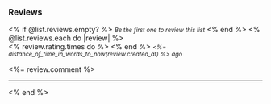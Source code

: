  <div class="col-12 col-sm-6">
      <h3>Reviews</h3>
      <% if @list.reviews.empty? %>
        <small><em class="text-muted">Be the first one to review this list</em></small>
      <% end %>
      <% @list.reviews.each do |review| %>
        <div>
          <% review.rating.times do %>
            <i class="fas fa-star star-yellow"></i>
          <% end %>
          <small><em class="text-muted"><%= distance_of_time_in_words_to_now(review.created_at) %> ago</em></small>
          <p class="mb-0"><%= review.comment %></p>
        </div>
        <hr>
      <% end %>
    </div>
